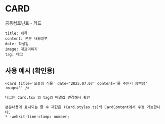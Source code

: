 # CARD
공통컴포넌트 - 카드

    title: 제목
    content: 본문 내용일부
    date: 작성일
    image: 대표이미지
    tag: 태그

## 사용 예시 (확인용)
    <Card title='오늘의 식물' date='2025.07.07' content='물 주는거 깜빡함' image='' />

    태그는 Card.tsx 의 tag의 배열값 변경해서 확인

    본문내용에 표시되는 줄 수 제한은 (Card.styles.ts)의 CardContent에서 수정 가능합니다.
    * -webkit-line-clamp: number;

